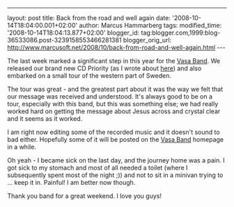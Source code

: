 ---
layout: post
title: Back from the road and well again date: '2008-10-14T18:04:00.001+02:00'
author: Marcus Hammarberg tags:
modified_time: '2008-10-14T18:04:13.877+02:00'
blogger_id: tag:blogger.com,1999:blog-36533086.post-3239158553466281381
blogger_orig_url: http://www.marcusoft.net/2008/10/back-from-road-and-well-again.html ---

The last week marked a significant step in this year for the [Vasa
Band](http://www.vasaband.se/). We released our brand new CD Priority
(as I wrote about
[here](http://www.marcusoft.net/2008/10/i-still-alive.html)) and also
embarked on a small tour of the western part of Sweden.

The tour was great - and the greatest part about it was the way we felt
that our message was received and understood. It's always good to be on
a tour, especially with this band, but this was something else; we had
really worked hard on getting the message about Jesus across and crystal
clear and it seems as it worked.

I am right now editing some of the recorded music and it doesn't sound
to bad either. Hopefully some of it will be posted on the [Vasa
Band](http://www.vasaband.se/) homepage in a while.

Oh yeah - I became sick on the last day, and the journey home was a
pain. I got sick to my stomach and most of all needed a toilet (where I
subsequently spent most of the night ;)) and not to sit in a minivan
trying to ... keep it in. Painful! I am better now though.

Thank you band for a great weekend. I love you guys!
